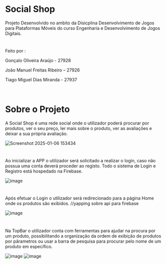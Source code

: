 
# Social Shop
Projeto Desenvolvido no ambito da Disicplina Desenvolvimento de Jogos para Plataformas Móveis do curso Engenharia e Desenvolvimento de Jogos Digitais.

#

Feito por :

Gonçalo Oliveira Araújo - 27928

João Manuel Freitas Ribeiro – 27926

Tiago Miguel Dias Miranda - 27937

     


# Sobre o Projeto

A Social Shop é uma rede social onde o utilizador poderá procurar por produtos, ver o seu preço, ler mais sobre o produto, ver as avaliações e deixar a sua própria avaliação.

![Screenshot 2025-01-06 153434](https://github.com/user-attachments/assets/a55f6572-d953-4d9a-a5b5-5159a229db5f)

# 

Ao inicializar a APP o utilizador será solicitado a realizar o login, caso não possua uma conta deverá proceder ao registo. Todo o sistema de Login e Registro está hospedado na Firebase.

![image](https://github.com/user-attachments/assets/bf778dc6-f989-498a-b962-d9655a05967c)


#

Após efetuar o Login o utilizador será redirecionado para a página Home onde os produtos são exibidos. //yapping sobre api para firebase

![image](https://github.com/user-attachments/assets/ecb945d1-5825-4562-a71e-6dec1468bf34)

#

Na TopBar o utilizador conta com ferramentas para ajudar na procura por um produto, possibilitando a organização da ordem de exibição de produtos por pârametros ou usar a barra de pesquisa para procurar pelo nome de um produto em específico.

![image](https://github.com/user-attachments/assets/86fd353c-0d08-447f-8164-c49783683187)
![image](https://github.com/user-attachments/assets/93e57888-cd3d-4da2-a4d0-2cc6a681a717)

#

